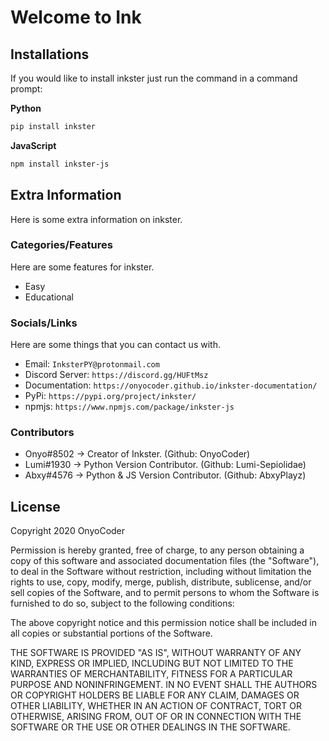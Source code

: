 # Welcome to Ink

## Installations

If you would like to install inkster just run the command in a command prompt:

**Python**

```bash
pip install inkster
```

**JavaScript**

```bash
npm install inkster-js
```

## Extra Information

Here is some extra information on inkster.

### Categories/Features

Here are some features for inkster.

- Easy
- Educational

### Socials/Links

Here are some things that you can contact us with.

- Email: `InksterPY@protonmail.com`
- Discord Server: `https://discord.gg/HUFtMsz`
- Documentation: `https://onyocoder.github.io/inkster-documentation/`
- PyPi: `https://pypi.org/project/inkster/`
- npmjs: `https://www.npmjs.com/package/inkster-js`

### Contributors

- Onyo#8502 -> Creator of Inkster. (Github: OnyoCoder)
- Lumi#1930 -> Python Version Contributor. (Github: Lumi-Sepiolidae)
- Abxy#4576 -> Python & JS Version Contributor. (Github: AbxyPlayz)

## License

Copyright 2020 OnyoCoder

Permission is hereby granted, free of charge, to any person obtaining a copy of this software and associated documentation files (the "Software"), to deal in the Software without restriction, including without limitation the rights to use, copy, modify, merge, publish, distribute, sublicense, and/or sell copies of the Software, and to permit persons to whom the Software is furnished to do so, subject to the following conditions:

The above copyright notice and this permission notice shall be included in all copies or substantial portions of the Software.

THE SOFTWARE IS PROVIDED "AS IS", WITHOUT WARRANTY OF ANY KIND, EXPRESS OR IMPLIED, INCLUDING BUT NOT LIMITED TO THE WARRANTIES OF MERCHANTABILITY, FITNESS FOR A PARTICULAR PURPOSE AND NONINFRINGEMENT. IN NO EVENT SHALL THE AUTHORS OR COPYRIGHT HOLDERS BE LIABLE FOR ANY CLAIM, DAMAGES OR OTHER LIABILITY, WHETHER IN AN ACTION OF CONTRACT, TORT OR OTHERWISE, ARISING FROM, OUT OF OR IN CONNECTION WITH THE SOFTWARE OR THE USE OR OTHER DEALINGS IN THE SOFTWARE.
